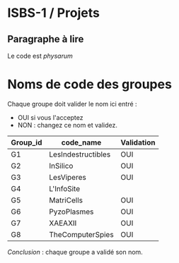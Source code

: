 # ISBS-1 / Projets

## Paragraphe à lire

Le code est _physarum_

# Noms de code des groupes

Chaque groupe doit valider le nom ici entré :

- OUI si vous l'acceptez
- NON : changez ce nom et validez.



| Group_id      | code_name          | Validation |
| ------------- | -------------      | ---        |
| G1            | LesIndestructibles |    OUI     |
| G2            | InSilico           |    OUI     |
| G3            | LesViperes         |OUI         |
| G4            | L'InfoSite         |            |
| G5            | MatriCells         |    OUI     |
| G6            | PyzoPlasmes        |    OUI     |
| G7            | XAEAXII            |    OUI     |
| G8            | TheComputerSpies   |      OUI   |

*Conclusion* : chaque groupe a validé son nom.
